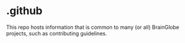 # .github

This repo hosts information that is common to many (or all) BrainGlobe projects, such as contributing guidelines.
